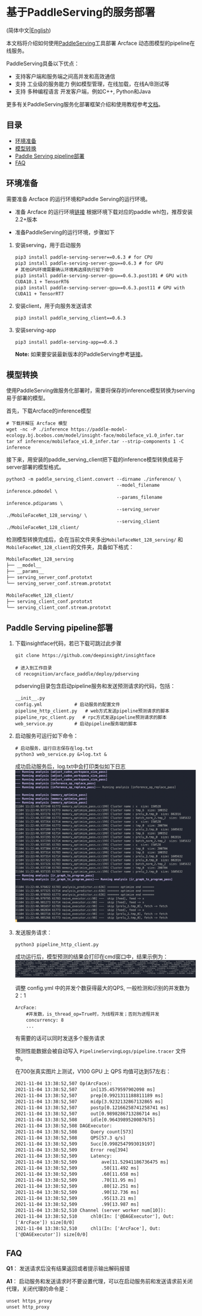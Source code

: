# 基于PaddleServing的服务部署

(简体中文|[English](./README.md))


本文档将介绍如何使用[PaddleServing](https://github.com/PaddlePaddle/Serving/blob/develop/README_CN.md)工具部署 Arcface 动态图模型的pipeline在线服务。

PaddleServing具备以下优点：
- 支持客户端和服务端之间高并发和高效通信
- 支持 工业级的服务能力 例如模型管理，在线加载，在线A/B测试等
- 支持 多种编程语言 开发客户端，例如C++, Python和Java

更多有关PaddleServing服务化部署框架介绍和使用教程参考[文档](https://github.com/PaddlePaddle/Serving/blob/develop/README_CN.md)。

## 目录
- [环境准备](#环境准备)
- [模型转换](#模型转换)
- [Paddle Serving pipeline部署](#部署)
- [FAQ](#FAQ)

<a name="环境准备"></a>
## 环境准备

需要准备 Arcface 的运行环境和Paddle Serving的运行环境。

- 准备 Arcface 的运行环境[链接](../../README.md)
  根据环境下载对应的paddle whl包，推荐安装2.2+版本

- 准备PaddleServing的运行环境，步骤如下

1. 安装serving，用于启动服务
    ```
    pip3 install paddle-serving-server==0.6.3 # for CPU
    pip3 install paddle-serving-server-gpu==0.6.3 # for GPU
    # 其他GPU环境需要确认环境再选择执行如下命令
    pip3 install paddle-serving-server-gpu==0.6.3.post101 # GPU with CUDA10.1 + TensorRT6
    pip3 install paddle-serving-server-gpu==0.6.3.post11 # GPU with CUDA11 + TensorRT7
    ```

2. 安装client，用于向服务发送请求
    ```
    pip3 install paddle_serving_client==0.6.3
    ```

3. 安装serving-app
    ```
    pip3 install paddle-serving-app==0.6.3
    ```

    **Note:** 如果要安装最新版本的PaddleServing参考[链接](https://github.com/PaddlePaddle/Serving/blob/develop/doc/LATEST_PACKAGES.md)。

<a name="模型转换"></a>
## 模型转换

使用PaddleServing做服务化部署时，需要将保存的inference模型转换为serving易于部署的模型。

首先，下载Arcface的inference模型
```
# 下载并解压 Arcface 模型
wget -nc -P ./inference https://paddle-model-ecology.bj.bcebos.com/model/insight-face/mobileface_v1.0_infer.tar
tar xf inference/mobileface_v1.0_infer.tar --strip-components 1 -C inference 
```

接下来，用安装的paddle_serving_client把下载的inference模型转换成易于server部署的模型格式。

```
python3 -m paddle_serving_client.convert --dirname ./inference/ \
                                         --model_filename inference.pdmodel \
                                         --params_filename inference.pdiparams \
                                         --serving_server ./MobileFaceNet_128_serving/ \
                                         --serving_client ./MobileFaceNet_128_client/
```

检测模型转换完成后，会在当前文件夹多出`MobileFaceNet_128_serving/` 和`MobileFaceNet_128_client`的文件夹，具备如下格式：
```
MobileFaceNet_128_serving
├── __model__
├── __params__
├── serving_server_conf.prototxt
└── serving_server_conf.stream.prototxt

MobileFaceNet_128_client/
├── serving_client_conf.prototxt
└── serving_client_conf.stream.prototxt

```

<a name="部署"></a>
## Paddle Serving pipeline部署

1. 下载insightface代码，若已下载可跳过此步骤
    ```
    git clone https://github.com/deepinsight/insightface

    # 进入到工作目录
    cd recognition/arcface_paddle/deploy/pdserving
    ```

    pdserving目录包含启动pipeline服务和发送预测请求的代码，包括：
    
    ```
    __init__.py
    config.yml            # 启动服务的配置文件
    pipeline_http_client.py   # web方式发送pipeline预测请求的脚本
    pipeline_rpc_client.py   # rpc方式发送pipeline预测请求的脚本
    web_service.py        # 启动pipeline服务端的脚本
    ```

2. 启动服务可运行如下命令：
    ```
    # 启动服务，运行日志保存在log.txt
    python3 web_service.py &>log.txt &
    ```
    成功启动服务后，log.txt中会打印类似如下日志
    ![](./imgs/start_server.png)

3. 发送服务请求：
    ```
    python3 pipeline_http_client.py
    ```
    成功运行后，模型预测的结果会打印在cmd窗口中，结果示例为：
    ![](./imgs/results.png)

    调整 config.yml 中的并发个数获得最大的QPS, 一般检测和识别的并发数为2：1
    ```
    ArcFace:
        #并发数，is_thread_op=True时，为线程并发；否则为进程并发
        concurrency: 8
        ...
    ```
    有需要的话可以同时发送多个服务请求

    预测性能数据会被自动写入 `PipelineServingLogs/pipeline.tracer` 文件中。

    在700张真实图片上测试，V100 GPU 上 QPS 均值可达到57左右：

    ```
    2021-11-04 13:38:52,507 Op(ArcFace):
    2021-11-04 13:38:52,507 	in[135.4579597902098 ms]
    2021-11-04 13:38:52,507 	prep[0.9921311188811189 ms]
    2021-11-04 13:38:52,507 	midp[3.9232132867132865 ms]
    2021-11-04 13:38:52,507 	postp[0.12166258741258741 ms]
    2021-11-04 13:38:52,507 	out[0.9898286713286714 ms]
    2021-11-04 13:38:52,508 	idle[0.9643989520087675]
    2021-11-04 13:38:52,508 DAGExecutor:
    2021-11-04 13:38:52,508 	Query count[573]
    2021-11-04 13:38:52,508 	QPS[57.3 q/s]
    2021-11-04 13:38:52,509 	Succ[0.9982547993019197]
    2021-11-04 13:38:52,509 	Error req[394]
    2021-11-04 13:38:52,509 	Latency:
    2021-11-04 13:38:52,509 		ave[11.52941186736475 ms]
    2021-11-04 13:38:52,509 		.50[11.492 ms]
    2021-11-04 13:38:52,509 		.60[11.658 ms]
    2021-11-04 13:38:52,509 		.70[11.95 ms]
    2021-11-04 13:38:52,509 		.80[12.251 ms]
    2021-11-04 13:38:52,509 		.90[12.736 ms]
    2021-11-04 13:38:52,509 		.95[13.21 ms]
    2021-11-04 13:38:52,509 		.99[13.987 ms]
    2021-11-04 13:38:52,510 Channel (server worker num[10]):
    2021-11-04 13:38:52,510 	chl0(In: ['@DAGExecutor'], Out: ['ArcFace']) size[0/0]
    2021-11-04 13:38:52,510 	chl1(In: ['ArcFace'], Out: ['@DAGExecutor']) size[0/0]
    ```

<a name="FAQ"></a>
## FAQ
**Q1**： 发送请求后没有结果返回或者提示输出解码报错

**A1**： 启动服务和发送请求时不要设置代理，可以在启动服务前和发送请求前关闭代理，关闭代理的命令是：
```
unset https_proxy
unset http_proxy
```
